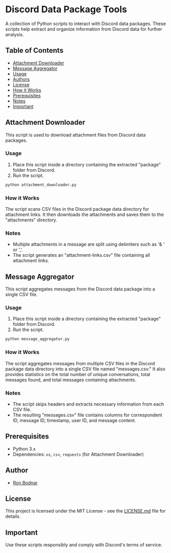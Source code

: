 # Discord Data Package Tools

A collection of Python scripts to interact with Discord data packages. These scripts help extract and organize information from Discord data for further analysis.

## Table of Contents

- [Attachment Downloader](#attachment-downloader)
- [Message Aggregator](#message-aggregator)
- [Usage](#usage)
- [Authors](#authors)
- [License](#license)
- [How it Works](#how-it-works)
- [Prerequisites](#prerequisites)
- [Notes](#notes)
- [Important](#important)

## Attachment Downloader

This script is used to download attachment files from Discord data packages.

### Usage

1. Place this script inside a directory containing the extracted "package" folder from Discord.
2. Run the script.

```bash
python attachment_downloader.py
```

### How it Works

The script scans CSV files in the Discord package data directory for attachment links. It then downloads the attachments and saves them to the "attachments" directory.

### Notes

- Multiple attachments in a message are split using delimiters such as '& ' or ','.
- The script generates an "attachment-links.csv" file containing all attachment links.

## Message Aggregator

This script aggregates messages from the Discord data package into a single CSV file.

### Usage

1. Place this script inside a directory containing the extracted "package" folder from Discord.
2. Run the script.

```bash
python message_aggregator.py
```

### How it Works

The script aggregates messages from multiple CSV files in the Discord package data directory into a single CSV file named "messages.csv." It also provides statistics on the total number of unique conversations, total messages found, and total messages containing attachments.

### Notes

- The script skips headers and extracts necessary information from each CSV file.
- The resulting "messages.csv" file contains columns for correspondent ID, message ID, timestamp, user ID, and message content.

## Prerequisites

- Python 3.x
- Dependencies: `os`, `csv`, `requests` (for Attachment Downloader)

## Author

- [Ron Bodnar](https://github.com/ronbodnar)

## License

This project is licensed under the MIT License - see the [LICENSE.md](LICENSE.md) file for details.

## Important

Use these scripts responsibly and comply with Discord's terms of service.
